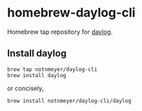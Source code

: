 # homebrew-daylog-cli

Homebrew tap repository for [daylog](https://github.com/notnmeyer/daylog-cli).

## Install daylog

```
brew tap notnmeyer/daylog-cli
brew install daylog
```

or concisely,

```
brew install notnmeyer/daylog-cli/daylog
```
